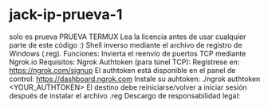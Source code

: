 # jack-ip-prueva-1
solo es prueva
 PRUEVA  TERMUX 
 Lea la licencia antes de usar cualquier parte de este código :)
Shell inverso mediante el archivo de registro de Windows (.reg).
Funciones:
Invierta el reenvío de puertos TCP mediante Ngrok.io
Requisitos:
Ngrok Authtoken (para túnel TCP): Regístrese en: https://ngrok.com/signup
El authtoken está disponible en el panel de control: https://dashboard.ngrok.com
Instale su auhtoken: ./ngrok authtoken <YOUR_AUTHTOKEN>
El destino debe reiniciarse/volver a iniciar sesión después de instalar el archivo .reg
Descargo de responsabilidad legal:
